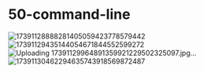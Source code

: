 # 50-command-line
![17391128888281405059423778579442](https://github.com/user-attachments/assets/20fa6c60-b662-4e36-8a9c-7d6ac2feb7be)
![17391129435144054671844552599272](https://github.com/user-attachments/assets/9fa09a95-e726-4a21-b308-c428a1220554)
![Uploading 17391129964891359921229502325097.jpg…]()
![17391130462294635743918569872487](https://github.com/user-attachments/assets/920c0396-e78e-4d2f-9d75-7c4e45ff037b)
